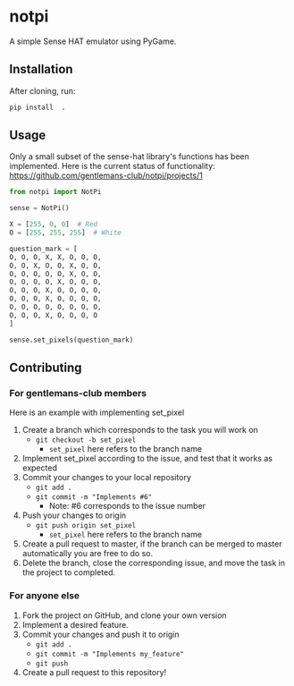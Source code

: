 # notpi

A simple Sense HAT emulator using PyGame.

## Installation

After cloning, run:

```sh
pip install  .
```

## Usage

Only a small subset of the sense-hat library's functions has been implemented. Here is the current status of functionality: https://github.com/gentlemans-club/notpi/projects/1

```python
from notpi import NotPi

sense = NotPi()

X = [255, 0, 0]  # Red
O = [255, 255, 255]  # White

question_mark = [
O, O, O, X, X, O, O, O,
O, O, X, O, O, X, O, O,
O, O, O, O, O, X, O, O,
O, O, O, O, X, O, O, O,
O, O, O, X, O, O, O, O,
O, O, O, X, O, O, O, O,
O, O, O, O, O, O, O, O,
O, O, O, X, O, O, O, O
]

sense.set_pixels(question_mark)
```

## Contributing

### For gentlemans-club members
Here is an example with implementing set_pixel

1. Create a branch which corresponds to the task you will work on
    * `git checkout -b set_pixel`
        * `set_pixel` here refers to the branch name
2. Implement set_pixel according to the issue, and test that it works as expected
3. Commit your changes to your local repository
    * `git add .`
    * `git commit -m "Implements #6"`
        * Note: #6 corresponds to the issue number
4. Push your changes to origin
    * `git push origin set_pixel`
        * `set_pixel` here refers to the branch name
5. Create a pull request to master, if the branch can be merged to master automatically you are free to do so.
6. Delete the branch, close the corresponding issue, and move the task in the project to completed.

### For anyone else

1. Fork the project on GitHub, and clone your own version
2. Implement a desired feature.
3. Commit your changes and push it to origin
    * `git add .`
    * `git commit -m "Implements my_feature"`
    * `git push`
4. Create a pull request to this repository!
